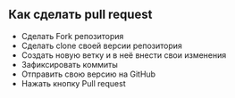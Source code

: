 ## Как сделать  pull request
* Сделать Fork репозитория
* Сделать clone своей версии репозитория
* Создать новую ветку и в неё внести свои изменения
* Зафиксировать коммиты
* Отправить свою версию на GitHub
* Нажать кнопку Pull request